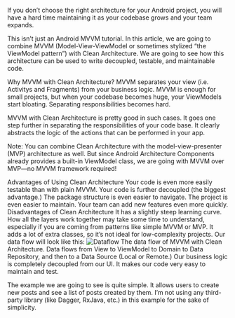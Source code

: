 If you don’t choose the right architecture for your Android project, you will have a hard time maintaining it as your codebase grows and your team expands.

This isn’t just an Android MVVM tutorial. In this article, we are going to combine MVVM (Model-View-ViewModel or sometimes stylized “the ViewModel pattern”) with Clean Architecture. We are going to see how this architecture can be used to write decoupled, testable, and maintainable code.

Why MVVM with Clean Architecture?
MVVM separates your view (i.e. Activitys and Fragments) from your business logic. MVVM is enough for small projects, but when your codebase becomes huge, your ViewModels start bloating. Separating responsibilities becomes hard.

MVVM with Clean Architecture is pretty good in such cases. It goes one step further in separating the responsibilities of your code base. It clearly abstracts the logic of the actions that can be performed in your app.

Note: You can combine Clean Architecture with the model-view-presenter (MVP) architecture as well. But since Android Architecture Components already provides a built-in ViewModel class, we are going with MVVM over MVP—no MVVM framework required!

Advantages of Using Clean Architecture
Your code is even more easily testable than with plain MVVM.
Your code is further decoupled (the biggest advantage.)
The package structure is even easier to navigate.
The project is even easier to maintain.
Your team can add new features even more quickly.
Disadvantages of Clean Architecture
It has a slightly steep learning curve. How all the layers work together may take some time to understand, especially if you are coming from patterns like simple MVVM or MVP.
It adds a lot of extra classes, so it’s not ideal for low-complexity projects.
Our data flow will look like this:
![Dataflow](https://uploads.toptal.io/blog/image/127608/toptal-blog-image-1543413671794-80993a19fea97477524763c908b50a7a.png)
The data flow of MVVM with Clean Architecture. Data flows from View to ViewModel to Domain to Data Repository, and then to a Data Source (Local or Remote.)
Our business logic is completely decoupled from our UI. It makes our code very easy to maintain and test.

The example we are going to see is quite simple. It allows users to create new posts and see a list of posts created by them. I’m not using any third-party library (like Dagger, RxJava, etc.) in this example for the sake of simplicity.